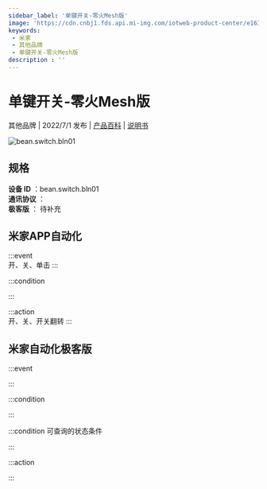 ```yaml
---
sidebar_label: '单键开关-零火Mesh版'
image: 'https://cdn.cnbj1.fds.api.mi-img.com/iotweb-product-center/e1634832a2d1f8d5a2af1a41138c5405_1653269016630.png?GalaxyAccessKeyId=AKVGLQWBOVIRQ3XLEW&Expires=9223372036854775807&Signature=OCh1N3TFB+R3GDOA0CapvNUSxiY='
keywords: 
 - 米家
 - 其他品牌
 - 单键开关-零火Mesh版
description : ''
---
```

# 单键开关-零火Mesh版

其他品牌 | 2022/7/1 发布 | [产品百科](https://home.mi.com/webapp/content/baike/product/index.html?model=bean.switch.bln01/) | [说明书](https://home.mi.com/views/introduction.html?model=bean.switch.bln01&region=cn)

![bean.switch.bln01](https://cdn.cnbj1.fds.api.mi-img.com/iotweb-product-center/e1634832a2d1f8d5a2af1a41138c5405_1653269016630.png?GalaxyAccessKeyId=AKVGLQWBOVIRQ3XLEW&Expires=9223372036854775807&Signature=OCh1N3TFB+R3GDOA0CapvNUSxiY=)

## 规格  
> 
**设备 ID** ：bean.switch.bln01  
**通讯协议** ：  
**极客版**  ： 待补充 


## 米家APP自动化  

:::event  
开、关、单击
:::

:::condition  

:::

:::action   
开、关、开关翻转
:::

## 米家自动化极客版  

:::event  

:::

:::condition  

:::

:::condition 可查询的状态条件  

:::

:::action  

:::

        
